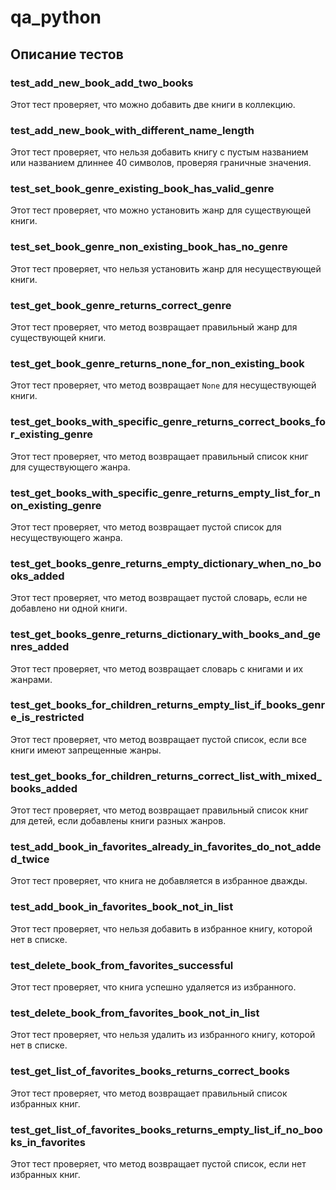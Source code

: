 # qa_python

## Описание тестов

### test_add_new_book_add_two_books

Этот тест проверяет, что можно добавить две книги в коллекцию.

### test_add_new_book_with_different_name_length

Этот тест проверяет, что нельзя добавить книгу с пустым названием или названием длиннее 40 символов, проверяя граничные значения.

### test_set_book_genre_existing_book_has_valid_genre

Этот тест проверяет, что можно установить жанр для существующей книги.

### test_set_book_genre_non_existing_book_has_no_genre

Этот тест проверяет, что нельзя установить жанр для несуществующей книги.

### test_get_book_genre_returns_correct_genre

Этот тест проверяет, что метод возвращает правильный жанр для существующей книги.

### test_get_book_genre_returns_none_for_non_existing_book

Этот тест проверяет, что метод возвращает `None` для несуществующей книги.

### test_get_books_with_specific_genre_returns_correct_books_for_existing_genre

Этот тест проверяет, что метод возвращает правильный список книг для существующего жанра.

### test_get_books_with_specific_genre_returns_empty_list_for_non_existing_genre

Этот тест проверяет, что метод возвращает пустой список для несуществующего жанра.

### test_get_books_genre_returns_empty_dictionary_when_no_books_added

Этот тест проверяет, что метод возвращает пустой словарь, если не добавлено ни одной книги.

### test_get_books_genre_returns_dictionary_with_books_and_genres_added

Этот тест проверяет, что метод возвращает словарь с книгами и их жанрами.

### test_get_books_for_children_returns_empty_list_if_books_genre_is_restricted

Этот тест проверяет, что метод возвращает пустой список, если все книги имеют запрещенные жанры.

### test_get_books_for_children_returns_correct_list_with_mixed_books_added

Этот тест проверяет, что метод возвращает правильный список книг для детей, если добавлены книги разных жанров.

### test_add_book_in_favorites_already_in_favorites_do_not_added_twice

Этот тест проверяет, что книга не добавляется в избранное дважды.

### test_add_book_in_favorites_book_not_in_list

Этот тест проверяет, что нельзя добавить в избранное книгу, которой нет в списке.

### test_delete_book_from_favorites_successful

Этот тест проверяет, что книга успешно удаляется из избранного.

### test_delete_book_from_favorites_book_not_in_list

Этот тест проверяет, что нельзя удалить из избранного книгу, которой нет в списке.

### test_get_list_of_favorites_books_returns_correct_books

Этот тест проверяет, что метод возвращает правильный список избранных книг.

### test_get_list_of_favorites_books_returns_empty_list_if_no_books_in_favorites

Этот тест проверяет, что метод возвращает пустой список, если нет избранных книг.
